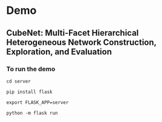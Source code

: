 # Demo
## CubeNet: Multi-Facet Hierarchical Heterogeneous Network Construction, Exploration, and Evaluation
### To run the demo

`cd server`

`pip install flask`

`export FLASK_APP=server`

`python -m flask run`

